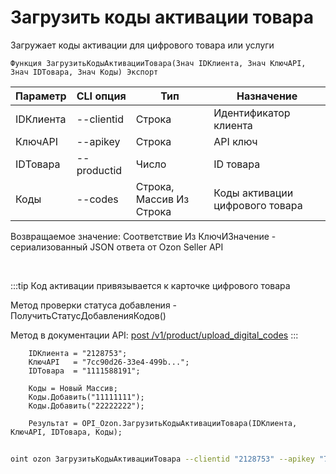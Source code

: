 ﻿---
sidebar_position: 15
---

# Загрузить коды активации товара
 Загружает коды активации для цифрового товара или услуги



`Функция ЗагрузитьКодыАктивацииТовара(Знач IDКлиента, Знач КлючAPI, Знач IDТовара, Знач Коды) Экспорт`

  | Параметр | CLI опция | Тип | Назначение |
  |-|-|-|-|
  | IDКлиента | --clientid | Строка | Идентификатор клиента |
  | КлючAPI | --apikey | Строка | API ключ |
  | IDТовара | --productid | Число | ID товара |
  | Коды | --codes | Строка, Массив Из Строка | Коды активации цифрового товара |

  
  Возвращаемое значение:   Соответствие Из КлючИЗначение - сериализованный JSON ответа от Ozon Seller API

<br/>

:::tip
Код активации привязывается к карточке цифрового товара

 Метод проверки статуса добавления - ПолучитьСтатусДобавленияКодов()

 Метод в документации API: [post /v1/product/upload_digital_codes](https://docs.ozon.ru/api/seller/#operation/ProductAPI_UploadDigitalCode)
:::
<br/>


```bsl title="Пример кода"
    IDКлиента = "2128753";
    КлючAPI   = "7cc90d26-33e4-499b...";
    IDТовара  = "1111588191";

    Коды = Новый Массив;
    Коды.Добавить("11111111");
    Коды.Добавить("22222222");

    Результат = OPI_Ozon.ЗагрузитьКодыАктивацииТовара(IDКлиента, КлючAPI, IDТовара, Коды);
```



```sh title="Пример команды CLI"
    
oint ozon ЗагрузитьКодыАктивацииТовара --clientid "2128753" --apikey "7cc90d26-33e4-499b..." --productid "1111588191" --codes %codes%

```

```json title="Результат"

```
